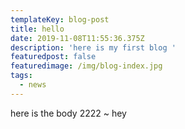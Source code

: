```yaml
---
templateKey: blog-post
title: hello
date: 2019-11-08T11:55:36.375Z
description: 'here is my first blog '
featuredpost: false
featuredimage: /img/blog-index.jpg
tags:
  - news
---
```

here is the body  2222  ~ hey
